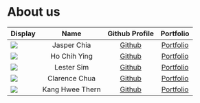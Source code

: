 # About us

| Display                                             |      Name       |               Github Profile                |             Portfolio             |
|-----------------------------------------------------|:---------------:|:-------------------------------------------:|:---------------------------------:|
| ![](https://via.placeholder.com/100.png?text=Photo) |   Jasper Chia   |  [Github](https://github.com/quitejasper)   | [Portfolio](docs/team/johndoe.md) |
| ![](https://via.placeholder.com/100.png?text=Photo) |  Ho Chih Ying   |   [Github](https://github.com/chihyingho)   | [Portfolio](docs/team/johndoe.md) |
| ![](https://via.placeholder.com/100.png?text=Photo) |   Lester Sim    |  [Github](https://github.com/lestersimjj)   | [Portfolio](docs/team/johndoe.md) |
| ![](https://via.placeholder.com/100.png?text=Photo) |  Clarence Chua  | [Github](https://github.com/cheshire-doge)  | [Portfolio](docs/team/johndoe.md) |
| ![](https://via.placeholder.com/100.png?text=Photo) | Kang Hwee Thern | [Github](https://github.com/IncompetentDev) | [Portfolio](docs/team/johndoe.md) |

